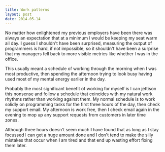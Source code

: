 ```yaml
---
title: Work patterns
layout: post
date: 2014-05-14
---
```


No matter how enlightened my previous employers have been there was always an expectation that at a minimum I would be keeping my seat warm all day. I guess I shouldn't have been surprised, measuring the output of programmers is hard, if not impossible, so it shouldn't have been a surprise that my managers fell back to more visible metrics like whether I was in the office.

This usually meant a schedule of working through the morning when I was most productive, then spending the afternoon trying to look busy having used most of my mental energy earlier in the day. 

Probably the most significant benefit of working for myself is I can jettison this nonsense and follow a schedule that coincides with my natural work rhythms rather than working against them. My normal schedule is to work solidly on programming tasks for the first three hours of the day, then check my support email. My afternoon is work free, then I check email again in the evening to mop up any support requests from customers in later time zones.

Although three hours doesn't seem much I have found that as long as I stay focussed I can get a huge amount done and I don't tend to make the silly mistakes that occur when I am tired and that end up wasting effort fixing them later.